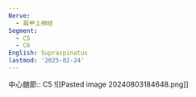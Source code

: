 ```yaml
---
Nerve:
  - 肩甲上神経
Segment:
  - C5
  - C6
English: Supraspinatus
lastmod: '2025-02-24'
---
```

中心髄節:: C5
![[Pasted image 20240803184648.png]]
